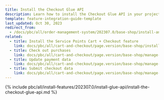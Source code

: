 ```yaml
---
title: Install the Checkout Glue API
description: Learn how to install the Checkout Glue API in your project
template: feature-integration-guide-template
last_updated: Oct 30, 2023
redirect_from:
  - /docs/pbc/all/order-management-system/202307.0/base-shop/install-and-update/install-glue-api/install-the-checkout-glue-api.html
related:
  - title: Install the Service Points Cart + Checkout feature
    link: docs/pbc/all/cart-and-checkout/page.version/base-shop/install-and-upgrade/install-features/install-the-checkout-feature.html
  - title: Check out purchases
    link: docs/pbc/all/cart-and-checkout/page.version/base-shop/manage-using-glue-api/check-out/glue-api-check-out-purchases.html
  - title: Update payment data
    link: docs/pbc/all/cart-and-checkout/page.version/base-shop/manage-using-glue-api/check-out/glue-api-update-payment-data.html
  - title: Submit checkout data
    link: docs/pbc/all/cart-and-checkout/page.version/base-shop/manage-using-glue-api/check-out/glue-api-submit-checkout-data.html
---
```


{% include pbc/all/install-features/202307.0/install-glue-api/install-the-checkout-glue-api.md %} <!-- To edit, see /_includes/pbc/all/install-features/202307.0/install-glue-api/install-the-checkout-glue-api.md -->
